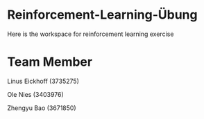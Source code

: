 # Reinforcement-Learning-Übung
Here is the workspace for reinforcement learning exercise 
# Team Member
Linus Eickhoff (3735275)

Ole Nies (3403976)

Zhengyu Bao (3671850)
